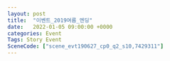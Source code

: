 ```yaml
---
layout: post
title:  "이벤트_2019여름_엔딩"
date:   2022-01-05 09:00:00 +0000
categories: Event
Tags: Story Event
SceneCode: ["scene_evt190627_cp0_q2_s10,7429311"]
---
```

